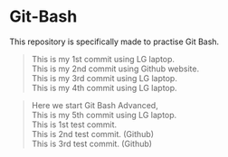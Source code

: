 # Git-Bash
This repository is specifically made to practise Git Bash.

>This is my 1st commit using LG laptop.<br/>
This is my 2nd commit using Github website.<br/>
This is my 3rd commit using LG laptop.<br/>
This is my 4th commit using LG laptop.

>Here we start Git Bash Advanced,<br/>
This is my 5th commit using LG laptop.<br/>
This is 1st test commit.<br/>
This is 2nd test commit. (Github)<br/>
This is 3rd test commit. (Github)<br/>
